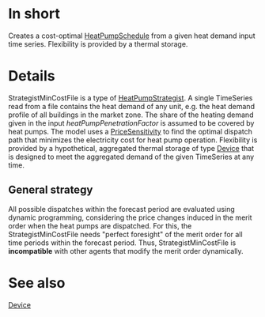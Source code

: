 # In short

Creates a cost-optimal [HeatPumpSchedule](./HeatPumpSchedule) from a given heat demand input time series. Flexibility is
provided by a thermal storage.

# Details

StrategistMinCostFile is a type of [HeatPumpStrategist](./HeatPumpStrategist). A single TimeSeries read from a file
contains the heat demand of any unit, e.g. the heat demand profile of all buildings in the market zone.
The share of the heating demand given in the input *heatPumpPenetrationFactor* is assumed to be covered by heat pumps.
The model uses a [PriceSensitivity](./PriceSensitivity) to find the optimal dispatch path that minimizes the electricity
cost for heat pump operation. Flexibility is provided by a hypothetical, aggregated thermal storage of
type [Device](./Device) that is designed to meet the aggregated demand of the given TimeSeries at any time.

## General strategy

All possible dispatches within the forecast period are evaluated using dynamic programming,
considering the price changes induced in the merit order when the heat pumps are dispatched.
For this, the StrategistMinCostFile needs "perfect foresight" of the merit order for all time periods
within the forecast period. Thus, StrategistMinCostFile is **incompatible** with other agents that modify the
merit order dynamically.

# See also

[Device](./Device)
